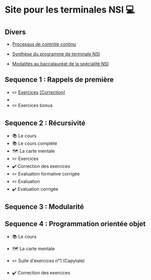 # Site pour les terminales NSI :computer:

## Divers

+ [Processus de contrôle continu](https://github.com/BriceMetthey/Terminale-NSI/blob/main/Divers/Controle_Continu.pdf)
	
+ [Synthèse du programme de terminale NSI](https://github.com/BriceMetthey/Terminale-NSI/blob/main/Divers/Synth%C3%A8se_programme_Terminale_NSI.pdf)

+ [Modalités au baccalauréat de la spécialité NSI](https://github.com/BriceMetthey/Terminale-NSI/blob/main/Divers/Modalit%C3%A9s_Epreuves_Terminales.pdf)

## Sequence 1 : Rappels de première

+ :pencil2: [Exercices](https://github.com/BriceMetthey/Terminale-NSI/blob/main/Sequence_1_Rappels/Exercices.pdf) [[Correction]](https://github.com/BriceMetthey/Terminale-NSI/blob/main/Sequence_1_Rappels/Exercices_Corrig%C3%A9s.pdf)
+ 
+ :pencil2: Exercices bonus

## Sequence 2 : Récursivité

+ :books: Le cours
+ :books: Le cours complété
+ :world_map: La carte mentale
+ :pencil2: Exercices
+ :heavy_check_mark: Correction des exercices
+ :pencil2: Evaluation formative corrigée
+ :pencil2: Evaluation
+ :heavy_check_mark: Evaluation corrigée

## Sequence 3 : Modularité

## Sequence 4 : Programmation orientée objet

+ :books: Le cours

+ :world_map: La carte mentale

+ :pencil2: Suite d'exercices n°1 (Capytale) 

+ :heavy_check_mark: Correction des exercices
